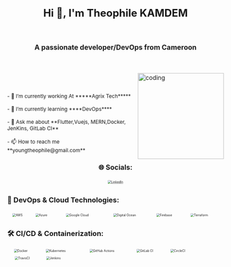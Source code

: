 <!-- # 💫 About Me: -->
<br><h1 align="center" style="font-size: 1.5rem;">Hi 👋, I'm Theophile KAMDEM</h1><br>
<h3 align="center" style="font-size: 1rem;">A passionate developer/DevOps from Cameroon</h3><br><br>
<img align="right" alt="coding" width="200" src="https://media.giphy.com/media/qgQUggAC3Pfv687qPC/giphy.gif" ><br><br>
<p style="font-size: 0.75rem;">
  - 🔭 I’m currently working At *****Agrix Tech*****<br><br>
  - 🌱 I’m currently learning ****DevOps****<br><br>
  - 💬 Ask me about **Flutter,Vuejs, MERN,Docker, JenKins, GitLab CI**<br><br>
  - 📫 How to reach me **youngtheophile@gmail.com**
</p>

<!-- 🌐 Socials: -->
<h3 align="center" style="font-size: 1rem;">🌐 Socials:</h3>

<p align="center">
  <a href="https://linkedin.com/in/theokamdem">
    <img src="https://img.shields.io/badge/LinkedIn-%230077B5.svg?logo=linkedin&logoColor=white" alt="LinkedIn" style="transform: scale(0.5);">
  </a>
</p>

<!-- 💻 Tech Stack: -->

### 🚀 DevOps & Cloud Technologies:
<p>
  <img src="https://img.shields.io/badge/AWS-%23FF9900.svg?style=for-the-badge&logo=amazon-aws&logoColor=white" alt="AWS" style="transform: scale(0.5);">
  <img src="https://img.shields.io/badge/azure-%230072C6.svg?style=for-the-badge&logo=microsoftazure&logoColor=white" alt="Azure" style="transform: scale(0.5);">
  <img src="https://img.shields.io/badge/GoogleCloud-%234285F4.svg?style=for-the-badge&logo=google-cloud&logoColor=white" alt="Google Cloud" style="transform: scale(0.5);">
  <img src="https://img.shields.io/badge/DigitalOcean-%230167ff.svg?style=for-the-badge&logo=digitalOcean&logoColor=white" alt="Digital Ocean" style="transform: scale(0.5);">
  <img src="https://img.shields.io/badge/firebase-%23039BE5.svg?style=for-the-badge&logo=firebase" alt="Firebase" style="transform: scale(0.5);">
  <img src="https://img.shields.io/badge/terraform-%235835CC.svg?style=for-the-badge&logo=terraform&logoColor=white" alt="Terraform" style="transform: scale(0.5);">
</p>

### 🛠 CI/CD & Containerization:
<p>
  <img src="https://img.shields.io/badge/docker-%230db7ed.svg?style=for-the-badge&logo=docker&logoColor=white" alt="Docker" style="transform: scale(0.5);">
  <img src="https://img.shields.io/badge/kubernetes-%23326ce5.svg?style=for-the-badge&logo=kubernetes&logoColor=white" alt="Kubernetes" style="transform: scale(0.5);">
  <img src="https://img.shields.io/badge/github%20actions-%232671E5.svg?style=for-the-badge&logo=githubactions&logoColor=white" alt="GitHub Actions" style="transform: scale(0.5);">
  <img src="https://img.shields.io/badge/gitlab%20CI-%23181717.svg?style=for-the-badge&logo=gitlab&logoColor=white" alt="GitLab CI" style="transform: scale(0.5);">
  <img src="https://img.shields.io/badge/circleci-%23161616.svg?style=for-the-badge&logo=circleci&logoColor=white" alt="CircleCI" style="transform: scale(0.5);">
  <img src="https://img.shields.io/badge/travis%20ci-%232B2F33.svg?style=for-the-badge&logo=travis&logoColor=white" alt="TravisCI" style="transform: scale(0.5);">
  <img src="https://img.shields.io/badge/jenkins-%232C5263.svg?style=for-the-badge&logo=jenkins&logoColor=white" alt="Jenkins" style="transform: scale(0.5);">
</p>

<!-- Répétez le processus pour les autres sections similaires -->

